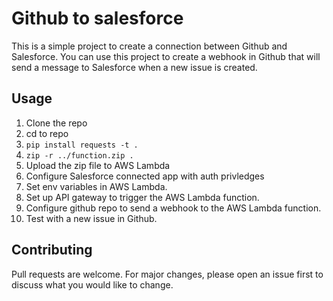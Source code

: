 # Github to salesforce

This is a simple project to create a connection between Github and Salesforce.
You can use this project to create a webhook in Github that will send a message to Salesforce when a new issue is created.

## Usage

1. Clone the repo
2. cd to repo
3. `pip install requests -t .`
4. `zip -r ../function.zip .`
5. Upload the zip file to AWS Lambda
6. Configure Salesforce connected app with auth privledges
7. Set env variables in AWS Lambda.
8. Set up API gateway to trigger the AWS Lambda function.
9. Configure github repo to send a webhook to the AWS Lambda function.
10. Test with a new issue in Github.


## Contributing

Pull requests are welcome. For major changes, please open an issue first to discuss what you would like to change.
